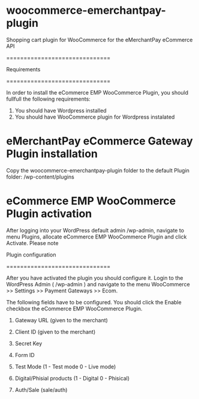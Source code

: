 woocommerce-emerchantpay-plugin
===============================

Shopping cart plugin for WooCommerce for the eMerchantPay eCommerce API

==============================

Requirements

==============================

In order to install the eCommerce EMP WooCommerce Plugin, you should fullfull the following requirements:

1) You should have Wordpress installed
2) You should have WooCommerce plugin for Wordpress instalated

eMerchantPay eCommerce Gateway Plugin installation
==============================

Copy the woocommerce-emerchantpay-plugin folder to the default Plugin folder: <YOURWORDPRESSSITE>/wp-content/plugins

eCommerce EMP WooCommerce Plugin activation
==============================

After logging into your WordPress default admin <YOURWORDPRESSSITE>/wp-admin, navigate to menu Plugins, allocate eCommerce EMP WooCommerce Plugin and click Activate. Please note 

Plugin configuration

==============================

After you have activated the plugin you should configure it. Login to the WordPress Admin ( <YOURWORDPRESSSITE>/wp-admin ) and navigate to the menu WooCommerce >> Settings >> Payment Gateways >> Ecom.

The following fields have to be configured. You should click the Enable checkbox the eCommerce EMP WooCommerce Plugin.

1) Gateway URL (given to the merchant)

2) Client ID (given to the merchant)

3) Secret Key 

4) Form ID

5) Test Mode (1 - Test mode 0 - Live mode)

6) Digital/Phisial products (1 - Digital 0 - Phisical)

7) Auth/Sale (sale/auth)
